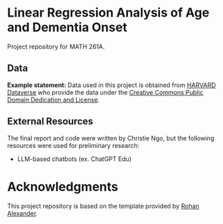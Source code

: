 # Linear Regression Analysis of Age and Dementia Onset
Project repository for MATH 261A.

## Data 

**Example statement:** Data used in this project is obtained from [HARVARD Dataverse](https://dataverse.harvard.edu) who provide the data under the [Creative Commons Public Domain Dedication and License](https://creativecommons.org/publicdomain/zero/1.0/).


## External Resources

The final report and code were written by Christie Ngo, but the following resources were used for preliminary research:

* LLM-based chatbots (ex. ChatGPT Edu)

# Acknowledgments

This project repository is based on the template provided by [Rohan Alexander](https://github.com/RohanAlexander/starter_folder/tree/main).
